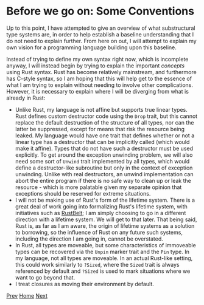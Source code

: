 # Before we go on: Some Conventions

Up to this point, I have attempted to give an overview of what
substructural type systems are, in order to help establish a 
baseline understanding that I do not need to explain further. From 
here on out, I will attempt to explain my own vision for a 
programming language building upon this baseline. 

Instead of trying to define my own syntax right now, which is 
incomplete anyway, I will instead begin by trying to explain the 
important *concepts* using Rust syntax. Rust has become relatively 
mainstream, and furthermore has C-style syntax, so I am hoping that 
this will
help get to the essence of what I am trying to explain without 
needing to involve other complications. However, it is necessary to 
explain where I will be diverging from what is already in Rust:

- Unlike Rust, my language is not affine but supports true linear
  types. Rust defines custom destructor code using the `Drop` 
  trait, but this cannot replace the default destruction of
  the structure of all types, nor can the latter be suppressed,
  except for means that risk the resource being leaked.
  My language would have one trait that defines whether
  or not a linear type has a destructor that can be implicitly
  called (which would make it affine). Types that do not
  have such a destructor must be used explicitly.
  To get around the exception unwinding problem, we will also 
  need some sort of `Unwind` trait implemented by all types, which 
  would define a destructor-like
  subroutine but only in the context of exception unwinding.
  Unlike with real destructors, an unwind implementation
  can abort the entire program if there is no safe way to
  clean up or leak the resource - which is more palatable 
  given my separate opinion that exceptions should be reserved
  for extreme situations.
- I will not be making use of Rust's form of the lifetime system.
  There is a great deal of work going into formalizing Rust's
  lifetime system, with initiatives such as [RustBelt](https://plv.mpi-sws.org/rustbelt/); I am simply choosing to go in a different
  direction with a lifetime system. We will get to that later. That being said, Rust is, as far as I am aware, the origin of lifetime
  systems as a solution to borrowing, so the influence of Rust
  on any future such systems, including the direction I am going in,
  cannot be overstated.
- In Rust, all types are moveable, but some characteristics
  of immoveable types can be recovered via the `Unpin` marker trait
  and the `Pin` type. In my language, not all types are moveable.
  In an actual Rust-like setting, this could work similarly to
  `?Sized`, where the `Sized` trait is always referenced by default
  and `?Sized` is used to mark situations where we want to go beyond
  that.
- I treat closures as moving their environment by default.

[Prev](2.md)
[Home](index.md)
[Next](4.md)